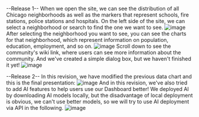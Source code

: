 --Release 1--
When we open the site, we can see the distribution of all Chicago neighborhoods as well as the markers that represent schools, fire stations, police stations and hospitals. On the left side of the site, we can select a neighborhood or search to find the one we want to see.
![image](https://github.com/user-attachments/assets/f0cd3fdf-a1c1-4c5c-a833-8e4da1b2960a)
After selecting the neighborhood you want to see, you can see the charts for that neighborhood, which represent information on population, education, employment, and so on.
![image](https://github.com/user-attachments/assets/e5f62912-efa0-4edb-b697-cf33e512226a)
Scroll down to see the community's wiki link, where users can see more information about the community.
And we've created a simple dialog box, but we haven't finished it yet!
![image](https://github.com/user-attachments/assets/0f61463d-a34f-401f-acb9-1fe5f5e34dc6)


--Release 2--
In this revision, we have modified the previous data chart and this is the final presentation:
![image](https://github.com/user-attachments/assets/f69ce846-3af7-4d7a-9498-772e51b86f02)
And in this revision, we've also tried to add AI features to help users use our Dashboard better!
We deployed AI by downloading AI models locally, but the disadvantage of local deployment is obvious, we can't use better models, so we will try to use AI deployment via API in the following.
![image](https://github.com/user-attachments/assets/d1cfa5d7-c143-454e-a4f0-d8679710f4a9)
